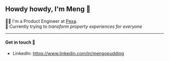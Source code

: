 ## Howdy howdy, I'm Meng 🤠 
👨‍💻 I'm a Product Engineer at [Pexa](https://www.pexa.com.au/).<br />
🚀 Currently trying to *transform property experiences for everyone*<br />

-------------------------

#### Get in touch 👋
- LinkedIn: https://www.linkedin.com/in/mengopudding <br />
